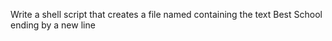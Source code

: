 Write a shell script that creates a file named containing the text Best School ending by a new line
